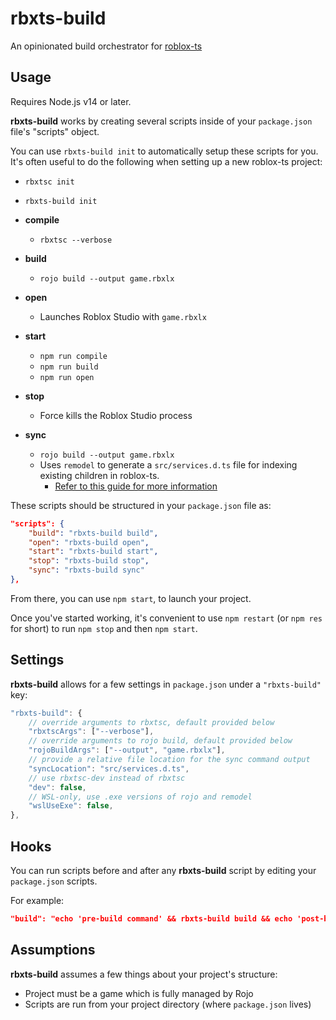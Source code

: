 # rbxts-build

An opinionated build orchestrator for [roblox-ts](https://roblox-ts.com)

## Usage

Requires Node.js v14 or later.

**rbxts-build** works by creating several scripts inside of your `package.json` file's "scripts" object.

You can use `rbxts-build init` to automatically setup these scripts for you. It's often useful to do the following when setting up a new roblox-ts project:
- `rbxtsc init`
- `rbxts-build init`

- **compile**
	- `rbxtsc --verbose`
- **build**
	- `rojo build --output game.rbxlx`
- **open**
	- Launches Roblox Studio with `game.rbxlx`
- **start**
	- `npm run compile`
	- `npm run build`
	- `npm run open`
- **stop**
	- Force kills the Roblox Studio process
- **sync**
	- `rojo build --output game.rbxlx`
	- Uses `remodel` to generate a `src/services.d.ts` file for indexing existing children in roblox-ts.
		- [Refer to this guide for more information](https://roblox-ts.com/docs/guides/indexing-children/)

These scripts should be structured in your `package.json` file as:
```json
"scripts": {
	"build": "rbxts-build build",
	"open": "rbxts-build open",
	"start": "rbxts-build start",
	"stop": "rbxts-build stop",
	"sync": "rbxts-build sync"
},
```

From there, you can use `npm start`, to launch your project.

Once you've started working, it's convenient to use `npm restart` (or `npm res` for short) to run `npm stop` and then `npm start`.

## Settings

**rbxts-build** allows for a few settings in `package.json` under a `"rbxts-build"` key:
```js
"rbxts-build": {
	// override arguments to rbxtsc, default provided below
	"rbxtscArgs": ["--verbose"],
	// override arguments to rojo build, default provided below
	"rojoBuildArgs": ["--output", "game.rbxlx"],
	// provide a relative file location for the sync command output
	"syncLocation": "src/services.d.ts",
	// use rbxtsc-dev instead of rbxtsc
	"dev": false,
	// WSL-only, use .exe versions of rojo and remodel
	"wslUseExe": false,
},
```

## Hooks
You can run scripts before and after any **rbxts-build** script by editing your `package.json` scripts.

For example:
```json
"build": "echo 'pre-build command' && rbxts-build build && echo 'post-build command'",
```

## Assumptions

**rbxts-build** assumes a few things about your project's structure:
- Project must be a game which is fully managed by Rojo
- Scripts are run from your project directory (where `package.json` lives)